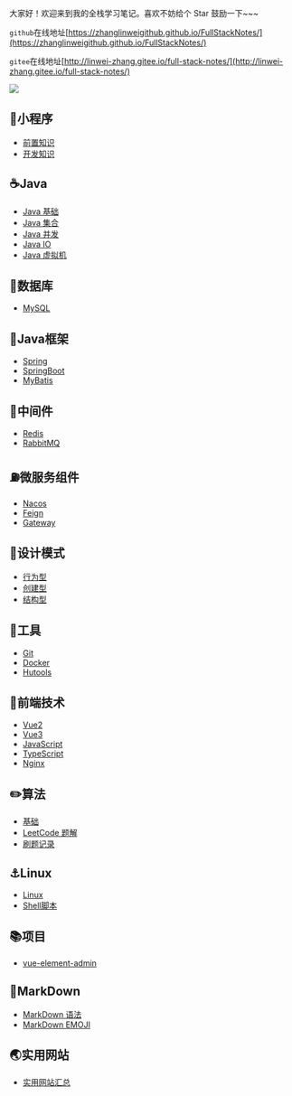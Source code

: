 大家好！欢迎来到我的全栈学习笔记。喜欢不妨给个 Star 鼓励一下~~~

`github`在线地址[https://zhanglinweigithub.github.io/FullStackNotes/](https://zhanglinweigithub.github.io/FullStackNotes/)

`gitee`在线地址[http://linwei-zhang.gitee.io/full-stack-notes/](http://linwei-zhang.gitee.io/full-stack-notes/)

<a href = 'http://linwei-zhang.gitee.io/full-stack-notes/' target="_blank">

<img src="https://gitee.com/linwei-zhang/full-stack-notes/raw/master/image-20230410152203086.png"/></a>

## 📌小程序

- [前置知识](http://linwei-zhang.gitee.io/full-stack-notes/guide/Applets/AppletsBefore.html)
- [开发知识](http://linwei-zhang.gitee.io/full-stack-notes/guide/Applets/Applets.html)

## ☕️Java

- [Java 基础](http://linwei-zhang.gitee.io/full-stack-notes/guide/Java/JavaBase.html)
- [Java 集合](http://linwei-zhang.gitee.io/full-stack-notes/guide/Java/Collection.html)
- [Java 并发](http://linwei-zhang.gitee.io/full-stack-notes/guide/Java/JavaJUC.html)
- [Java IO](http://linwei-zhang.gitee.io/full-stack-notes/guide/Java/JavaIO.html)
- [Java 虚拟机](http://linwei-zhang.gitee.io/full-stack-notes/guide/Java/JVM.html)

## 💾数据库

- [MySQL](http://linwei-zhang.gitee.io/full-stack-notes/guide/MySQL/MySQL.html)

## 🚀Java框架

- [Spring](http://linwei-zhang.gitee.io/full-stack-notes/guide/JavaFrame/Spring.html)
- [SpringBoot](http://linwei-zhang.gitee.io/full-stack-notes/guide/JavaFrame/SpringBoot.html)
- [MyBatis](http://linwei-zhang.gitee.io/full-stack-notes/guide/JavaFrame/MyBatis.html)

## 🔩中间件

- [Redis](http://linwei-zhang.gitee.io/full-stack-notes/guide/Redis/Redis.html)
- [RabbitMQ](http://linwei-zhang.gitee.io/full-stack-notes/guide/RabbitMQ/RabbitMQ.html)

## ⛽️微服务组件

- [Nacos](http://linwei-zhang.gitee.io/full-stack-notes/guide/SpringCloud/Nacos/Nacos.html)
- [Feign](http://linwei-zhang.gitee.io/full-stack-notes/guide/SpringCloud/Feign/Feign.html)
- [Gateway](http://linwei-zhang.gitee.io/full-stack-notes/guide/SpringCloud/Gateway/Gateway.html)

## 📏设计模式

- [行为型](http://linwei-zhang.gitee.io/full-stack-notes/guide/DesignPatterns/Behavior.html)
- [创建型](http://linwei-zhang.gitee.io/full-stack-notes/guide/DesignPatterns/Create.html)
- [结构型](http://linwei-zhang.gitee.io/full-stack-notes/guide/DesignPatterns/Structure.html)

## 🧰工具

- [Git](http://linwei-zhang.gitee.io/full-stack-notes/guide/Git/Git.html)
- [Docker](http://linwei-zhang.gitee.io/full-stack-notes/guide/Docker/Docker.html)
- [Hutools](http://linwei-zhang.gitee.io/full-stack-notes/guide/Hutools/Hutools.html)

## 🚪前端技术

- [Vue2](http://linwei-zhang.gitee.io/full-stack-notes/guide/Vue2/Vue2.html)
- [Vue3](http://linwei-zhang.gitee.io/full-stack-notes/guide/Vue3/Vue3.html)
- [JavaScript](http://linwei-zhang.gitee.io/full-stack-notes/guide/JavaScript/JavaScript.html)
- [TypeScript](http://linwei-zhang.gitee.io/full-stack-notes/guide/TypeScript/TypeScript.html)
- [Nginx](http://linwei-zhang.gitee.io/full-stack-notes/guide/Nginx/Nginx.html)

## ✏️算法

- [基础](http://linwei-zhang.gitee.io/full-stack-notes/guide/Algorithm/AlgorithmBase.html)
- [LeetCode 题解](http://linwei-zhang.gitee.io/full-stack-notes/guide/Algorithm/LeetCodeAnswer.html)
- [刷题记录](http://linwei-zhang.gitee.io/full-stack-notes/guide/Algorithm/LeetCodeRecord.html)

## ⚓️Linux

- [Linux](http://linwei-zhang.gitee.io/full-stack-notes/guide/Linux/Linux.html)
- [Shell脚本](http://linwei-zhang.gitee.io/full-stack-notes/guide/Shell/ShellScript.html)

## 📚项目

- [vue-element-admin](http://linwei-zhang.gitee.io/full-stack-notes/guide/Project/Vue-element.html)

## 📄MarkDown

- [MarkDown 语法](http://linwei-zhang.gitee.io/full-stack-notes/guide/MarkDown/MarkDownCMD.html)
- [MarkDown EMOJI](http://linwei-zhang.gitee.io/full-stack-notes/guide/MarkDown/MarkDownIcon.html)

## 🌏实用网站

- [实用网站汇总](http://linwei-zhang.gitee.io/full-stack-notes/guide/WebSite/WebSite.html)

